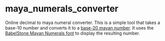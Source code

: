 # maya_numerals_converter

Online decimal to maya numeral converter.
This is a simple tool that takes a base-10 number and converts it to a [base-20 mayan number](https://en.wikipedia.org/wiki/Maya_numerals).
It uses the [BabelStone Mayan Numerals font](http://www.babelstone.co.uk/Fonts/Mayan.html) to display the resulting number.
